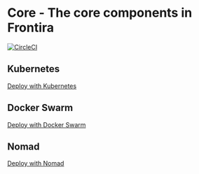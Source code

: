 # Core - The core components in Frontira

[![CircleCI](https://circleci.com/gh/qlik-ea/core.svg?style=shield&circle-token=2750d5c49c0348549db4f4518aa2e85da2822452)](https://circleci.com/gh/qlik-ea/core)


## Kubernetes
[Deploy with Kubernetes](Kubernetes/)

## Docker Swarm
[Deploy with Docker Swarm](Docker-swarm/)

## Nomad
[Deploy with Nomad](Nomad/)
